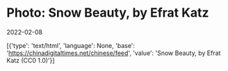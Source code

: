 # Photo: Snow Beauty, by Efrat Katz

2022-02-08

[{'type': 'text/html', 'language': None, 'base': 'https://chinadigitaltimes.net/chinese/feed', 'value': 'Snow Beauty, by Efrat Katz (CC0 1.0)'}]